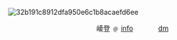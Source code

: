 ![32b191c8912dfa950e6c1b8acaefd6ee](https://github.com/user-attachments/assets/63e3b9c7-3dd7-4b81-b10e-dd42f8b032bb)





ㅤㅤㅤㅤㅤㅤㅤㅤㅤㅤㅤㅤㅤㅤ崚登 ﹫ [info](https://t.me/dr8mDbcha)ㅤㅤㅤㅤ[dm](https://t.me/natsuhot) 





